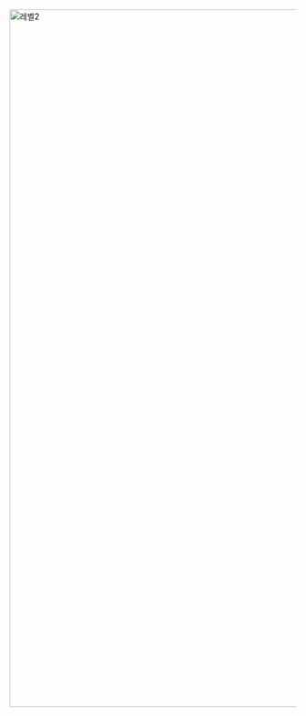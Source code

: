 <img width="1227" alt="레벨2" src="https://user-images.githubusercontent.com/52737532/165023705-647c5ebe-f4da-42fc-a5dc-b6da154820e9.png">
